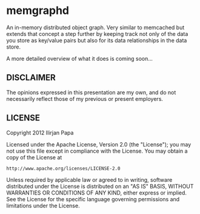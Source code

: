 memgraphd
=========

An in-memory distributed object  graph. Very similar to memcached but extends that concept a step further by keeping track not only of the data you store as key/value pairs but also for its data relationships in the data store.

A more detailed overview of what it does is coming soon...

DISCLAIMER
----------

The opinions expressed in this presentation are my own, and do not necessarily reflect those of my previous or present employers.

LICENSE
---------

Copyright 2012 Ilirjan Papa

Licensed under the Apache License, Version 2.0 (the "License");
you may not use this file except in compliance with the License.
You may obtain a copy of the License at

    http://www.apache.org/licenses/LICENSE-2.0

Unless required by applicable law or agreed to in writing, software
distributed under the License is distributed on an "AS IS" BASIS,
WITHOUT WARRANTIES OR CONDITIONS OF ANY KIND, either express or implied.
See the License for the specific language governing permissions and
limitations under the License.
